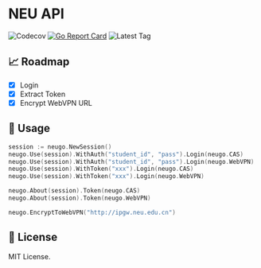 # NEU API

![Codecov](https://img.shields.io/codecov/c/github/neucn/neugo?style=flat-square)
[![Go Report Card](https://goreportcard.com/badge/github.com/neucn/neugo?style=flat-square)](https://goreportcard.com/report/github.com/neucn/neugo)
![Latest Tag](https://img.shields.io/github/v/tag/neucn/neugo?label=version&style=flat-square)


## 📈 Roadmap

- [x] Login
- [x] Extract Token
- [x] Encrypt WebVPN URL

## 🎨 Usage

```go
session := neugo.NewSession()
neugo.Use(session).WithAuth("student_id", "pass").Login(neugo.CAS)
neugo.Use(session).WithAuth("student_id", "pass").Login(neugo.WebVPN)
neugo.Use(session).WithToken("xxx").Login(neugo.CAS)
neugo.Use(session).WithToken("xxx").Login(neugo.WebVPN)

neugo.About(session).Token(neugo.CAS)
neugo.About(session).Token(neugo.WebVPN)

neugo.EncryptToWebVPN("http://ipgw.neu.edu.cn")
```

## 📃 License

MIT License.